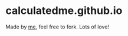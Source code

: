 # calculatedme.github.io

Made by [me](https://twitter.com/jasmeade2001 "Follow me on Twitter!"), feel free to fork. Lots of love!
